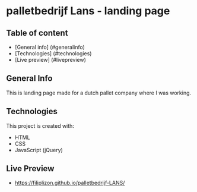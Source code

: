 # palletbedrijf Lans - landing page


## Table of content

* [General info] (#generalinfo)
* [Technologies] (#technologies)
* [Live preview] (#livepreview)

## General Info <a name="generalinfo">

This is landing page made for a dutch pallet company where I was working.

## Technologies <a name="technologies"> 

This project is created with:
 * HTML
 * CSS
 * JavaScript (jQuery)

## Live Preview <a name="livepreview">

* https://filiplizon.github.io/palletbedrijf-LANS/